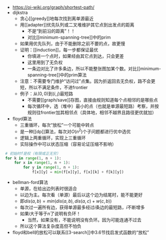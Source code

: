 - https://oi-wiki.org/graph/shortest-path/
- dijkstra
  - 贪心[[greedy]]地每次找到离单源最近
  - 用[[adapter]]优先队列或二叉堆维护其它点到出发点的距离
    - 不是“到前沿的距离”！！
    - 对比[[minimum-spanning-tree]]中的prim
  - 如果用优先队列，由于不能删除之前不要的点，故更慢
  - 证明：[[induction]]，每一步都保证最优
    - 你填进一个点时，如果经由其它点到达，只会更差
    - 这里用到了无负权
    - 一条边对比了许多条边，所以不能整张图加某个数。对比[[minimum-spanning-tree]]中的prim算法
  - 注意：不需要专门维护“访问过”点集。因为折返回去无负权，路不会更短，所以不满足条件，不进frontier
  - 例子：从$(0,0)$到$(i,j)$最短路
    - 不需要[[graph/save]]存图，直接由规则知道每个点相邻的是哪些点
    - 每次循环中，选（堆中）最小的点（也就是单源最短路）考察，并按规则往frontier加其相邻点（具体地，相邻不越界且路径更优就加）
- floyd算法
  - 三重循环，每次“放松”一个可能中转点
  - 是一种[[dp]]算法，每次对$O(n^2)$个子问题都进行优中选优
  - 逻辑上两重循环，实现上三重循环
  - 实际操作中可以状态压缩（容易论证压缩不影响）
```python
# 初始时f是权（有限或正无穷）
for k in range(1, n + 1):
    for x in range(1, n + 1):
        for y in range(1, n + 1):
            f[x][y] = min(f[x][y], f[x][k] + f[k][y])
```
- bellman-ford算法
  - 单源，在给出边列表时很适合
  - 以边为主。每次看（单源）最后以这个边为结尾时，能不能更好
  - 即$dis(a,b)=min(dis(a,b), dis(a,c)+w(c,b))$
  - 每次过一遍所有边，获得单源最多经过$i$条边的最短路，$i$不断增多
  - 如果$i$大于等于$n$了说明有负环！
    - 当然，如果没有，不能说明没有负环。因为可能连通不过去
  - 所以这个算法复杂度高但不怕负
- floyd和bell的放松可以联系[[3-search]]中3.6节找启发式函数的“放松”